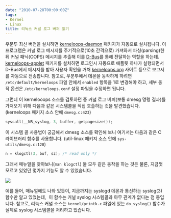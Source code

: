 ```yaml
---
date: "2010-07-28T00:00:00Z"
tags:
- Kernel
- Linux
title: 리눅스 커널 로그 버퍼 읽기
---
```


우분투 최신 버전을 설치하면 [kerneloops-daemon](http://packages.ubuntu.com/lucid/kerneloops-daemon) 패키지가 자동으로 설치됩니다. 이 프로그램은 커널 로그 메시지를 주기적으로(10초 간격으로) 가져와서 파싱(parsing)한 뒤 커널 패닉(OOPS) 메시지를 추출해 이를 [D-Bus](http://www.freedesktop.org/wiki/Software/dbus)를 통해 전달하는 역할을 하는데. [kerneloops-applet](http://packages.ubuntu.com/lucid/kerneloops-applet) 패키지를 설치하면 로그인시 자동으로 애플릿 하나가 실행되면서 D-Bus에서 메시지를 받아 사용자 확인을 거쳐 [kerneloops.org](http://kerneloops.org/) 사이트 등으로 보고서를 자동으로 전송합니다. 참고로, 우분투에서 데몬을 동작하게 하려면 `/etc/default/kerneloops` 파일 안에서 `enabled` 항목을 1로 변경해야 하고, 세부 동작 옵션은 `/etc/kerneloops.conf` 설정 파일을 수정하면 됩니다.

그런데 이 kernelooops 소스를 검토하던 중 커널 로그 버퍼(보통 dmesg 명령 결과)를 가져오기 위해 다음과 같은 시스템콜을 직접 호출하는 것을 발견했습니다. (kerneloops 패키지 소스 안에 `dmesg.c:423`)

```c
syscall(__NR_syslog, 3, buffer, getpagesize());
```

이 시스템 콜 사용법이 궁금해서 dmesg 소스를 확인해 보니 여기서는 다음과 같은 C 라이브러리 함수를 사용합니다. (util-linux 패키지 소스 안에 `sys-utils/dmesg.c:120`)

```c
n = klogctl(3, buf, sz); /* read only */
```

그래서 매뉴얼을 찾아보니(`man klogctl`) 둘 모두 같은 동작을 하는 것은 물론, 지금껏 모르고 있었던 몇가지 기능도 알 수 있었습니다.

![](/figures/man-klogctl.png)

예를 들어, 매뉴얼에도 나와 있듯이, 지금까지는 syslogd 데몬과 통신하는 syslog(3) 함수만 알고 있었는데,  이 함수는 커널 syslog 시스템콜과 아무 관계가 없다는 점 등입니다. 참고로, 리눅스 커널 소스는 `kernel/printk.c` 파일에 있는 `do_syslog()` 함수가 실제로 syslog 시스템콜을 처리하고 있습니다.
